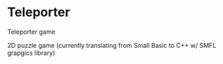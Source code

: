 # Teleporter
Teleporter game

2D puzzle game (currently translating from Small Basic to C++ w/ SMFL grapgics library)

